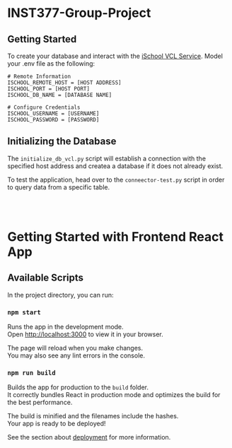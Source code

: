 # INST377-Group-Project
## Getting Started
To create your database and interact with the [iSchool VCL Service](https://eit.umd.edu/vcl). Model your .env file as the following:
```text
# Remote Information
ISCHOOL_REMOTE_HOST = [HOST ADDRESS]
ISCHOOL_PORT = [HOST PORT]
ISCHOOL_DB_NAME = [DATABASE NAME]

# Configure Credentials
ISCHOOL_USERNAME = [USERNAME]
ISCHOOL_PASSWORD = [PASSWORD]
```

## Initializing the Database
The `initialize_db_vcl.py` script will establish a connection with the specified host address and createa a database if it does not already exist. 

To test the application, head over to the `conneector-test.py` script in order to query data from a specific table.

<br></br>
# Getting Started with Frontend React App
## Available Scripts

In the project directory, you can run:

### `npm start`

Runs the app in the development mode.\
Open [http://localhost:3000](http://localhost:3000) to view it in your browser.

The page will reload when you make changes.\
You may also see any lint errors in the console.


### `npm run build`

Builds the app for production to the `build` folder.\
It correctly bundles React in production mode and optimizes the build for the best performance.

The build is minified and the filenames include the hashes.\
Your app is ready to be deployed!

See the section about [deployment](https://facebook.github.io/create-react-app/docs/deployment) for more information.
